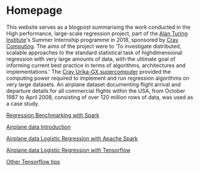 # Homepage

This website serves as a blogpost summarising the work conducted in the High performance, large-scale regression project, part of the [Alan Turing Institute](https://www.turing.ac.uk/)'s Summer Internship programme in 2018, sponsored by [Cray Computing](https://www.cray.com/). The aims of the project were to 'To investigate distributed, scalable approaches to the standard statistical task of highdimensional regression with very large amounts of data, with the ultimate goal of informing
current best practice in terms of algorithms, architectures and implementations.' The [Cray Urika-GX supercomputer](https://www.cray.com/products/analytics/urika-gx) provided the computing power required to implement and run regression algorithms on very large datasets. An airplane dataset documenting flight arrival and departure details for all commercial flights within the USA, from October 1987 to April 2008, consisting of over 120 million rows of data, was used as a case study.

[Regression Benchmarking with Spark](https://turingintern2018.github.io/sparkbenchmark)

[Airplane data Introduction](https://turingintern2018.github.io/Airlineintro)

[Airplane data Logistic Regression with Apache Spark](https://turingintern2018.github.io/sparkairplane)

[Airplane data Logistic Regression with Tensorflow](https://turingintern2018.github.io/tensorflowairplane)

[Other Tensorflow tips](https://turingintern2018.github.io/tensorflowother)
